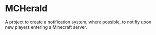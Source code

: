 # MCHerald
A project to create a notification system, where possible, to notifiy upon new players entering a Minecraft server.
